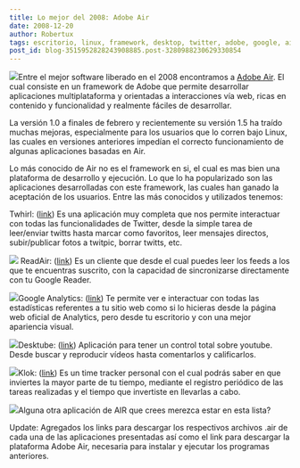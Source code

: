 ```yaml
---
title: Lo mejor del 2008: Adobe Air
date: 2008-12-20
author: Robertux
tags: escritorio, linux, framework, desktop, twitter, adobe, google, air, youtube
post_id: blog-3515952828243908885.post-3280988230629330854
---
```


[![](http://2.bp.blogspot.com/_jH77WNrMVRA/SUxwmGP3PHI/AAAAAAAAFQI/7SYnQ6EkLGU/s400/airLogo.jpg)](http://2.bp.blogspot.com/_jH77WNrMVRA/SUxwmGP3PHI/AAAAAAAAFQI/7SYnQ6EkLGU/s1600-h/airLogo.jpg)Entre el mejor software liberado en el 2008 encontramos a [Adobe Air](http://get.adobe.com/air/). El cual consiste en un framework de Adobe que permite desarrollar aplicaciones multiplataforma y orientadas a interacciones vía web, ricas en contenido y funcionalidad y realmente fáciles de desarrollar.

La versión 1.0 a finales de febrero y recientemente su versión 1.5 ha traído muchas mejoras, especialmente para los usuarios que lo corren bajo Linux, las cuales en versiones anteriores impedían el correcto funcionamiento de algunas aplicaciones basadas en Air.

Lo más conocido de Air no es el framework en si, el cual es mas bien una plataforma de desarrollo y ejecución. Lo que lo ha popularizado son las aplicaciones desarrolladas con este framework, las cuales han ganado la aceptación de los usuarios. Entre las más conocidos y utilizados tenemos:

Twhirl: ([link](http://www.twhirl.org/files/twhirl-0.8.7.air)) Es una aplicación muy completa que nos permite interactuar con todas las funcionalidades de Twitter, desde la simple tarea de leer/enviar twitts hasta marcar como favoritos, leer mensajes directos, subir/publicar fotos a twitpic, borrar twitts, etc.

[![](http://2.bp.blogspot.com/_jH77WNrMVRA/SUx0t_CUyQI/AAAAAAAAFQY/PoUUEJJxlt0/s400/twhirl-0.3-timeline.jpg)](http://2.bp.blogspot.com/_jH77WNrMVRA/SUx0t_CUyQI/AAAAAAAAFQY/PoUUEJJxlt0/s1600-h/twhirl-0.3-timeline.jpg) ReadAir: ([link](http://readair.googlecode.com/files/ReadAir.0.3.air)) Es un cliente que desde el cual puedes leer los feeds a los que te encuentras suscrito, con la capacidad de sincronizarse directamente con tu Google Reader.

[![](http://2.bp.blogspot.com/_jH77WNrMVRA/SUx1ioQtMiI/AAAAAAAAFQg/8o8BBe3gTPM/s400/ReadAir2.png)](http://2.bp.blogspot.com/_jH77WNrMVRA/SUx1ioQtMiI/AAAAAAAAFQg/8o8BBe3gTPM/s1600-h/ReadAir2.png)Google Analytics: ([link](http://www.aboutnico.be/updates/gas32.air)) Te permite ver e interactuar con todas las estadísticas referentes a tu sitio web como si lo hicieras desde la página web oficial de Analytics, pero desde tu escritorio y con una mejor apariencia visual.

[![](http://4.bp.blogspot.com/_jH77WNrMVRA/SUx2YWaEIuI/AAAAAAAAFQo/z6zCcfzqVIg/s400/googleanalytics.jpg)](http://4.bp.blogspot.com/_jH77WNrMVRA/SUx2YWaEIuI/AAAAAAAAFQo/z6zCcfzqVIg/s1600-h/googleanalytics.jpg)Desktube: ([link](http://thedesktube.com/DeskTube.air)) Aplicación para tener un control total sobre youtube. Desde buscar y reproducir vídeos hasta comentarlos y calificarlos.

[![](http://3.bp.blogspot.com/_jH77WNrMVRA/SUx29C9oBuI/AAAAAAAAFQw/IP3R4LQQ6cg/s400/desktube.jpg)](http://3.bp.blogspot.com/_jH77WNrMVRA/SUx29C9oBuI/AAAAAAAAFQw/IP3R4LQQ6cg/s1600-h/desktube.jpg)Klok: ([link](http://www.mcgraphix.com/blog/TimeTracker.air)) Es un time tracker personal con el cual podrás saber en que inviertes la mayor parte de tu tiempo, mediante el registro periódico de las tareas realizadas y el tiempo que invertiste en llevarlas a cabo.

[![](http://4.bp.blogspot.com/_jH77WNrMVRA/SUx44MuV9FI/AAAAAAAAFQ4/uy3TSuyaQ_4/s400/screenshot.png)](http://4.bp.blogspot.com/_jH77WNrMVRA/SUx44MuV9FI/AAAAAAAAFQ4/uy3TSuyaQ_4/s1600-h/screenshot.png)Alguna otra aplicación de AIR que crees merezca estar en esta lista?

Update: Agregados los links para descargar los respectivos archivos .air de cada una de las aplicaciones presentadas así como el link para descargar la plataforma Adobe Air, necesaria para instalar y ejecutar los programas anteriores.